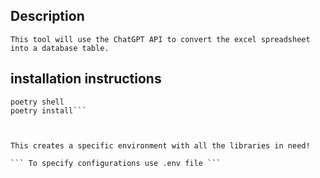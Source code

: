 ## Description
```
This tool will use the ChatGPT API to convert the excel spreadsheet into a database table.
```

## installation instructions

```pip install poetry
poetry shell
poetry install```



This creates a specific environment with all the libraries in need!

``` To specify configurations use .env file ```
